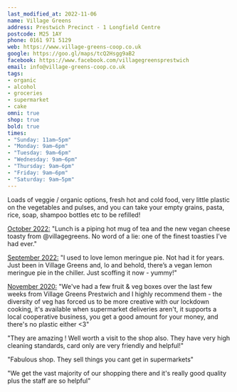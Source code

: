 ```yaml
---
last_modified_at: 2022-11-06
name: Village Greens
address: Prestwich Precinct - 1 Longfield Centre
postcode: M25 1AY
phone: 0161 971 5129
web: https://www.village-greens-coop.co.uk
google: https://goo.gl/maps/tcQ2Hsgg9aB2
facebook: https://www.facebook.com/villagegreensprestwich
email: info@village-greens-coop.co.uk
tags:
- organic
- alcohol
- groceries
- supermarket
- cake
omni: true
shop: true
bold: true
times:
- "Sunday: 11am–5pm"
- "Monday: 9am–6pm"
- "Tuesday: 9am–6pm"
- "Wednesday: 9am–6pm"
- "Thursday: 9am–6pm"
- "Friday: 9am–6pm"
- "Saturday: 9am–5pm"
---
```


Loads of veggie / organic options, fresh hot and cold food, very little plastic on the vegetables and pulses, and you can take your empty grains, pasta, rice, soap, shampoo bottles etc to be refilled!

[October 2022:](https://www.instagram.com/p/CjQSJ10NUvS) "Lunch is a piping hot mug of tea and the new vegan cheese toasty from @villagegreens. No word of a lie: one of the finest toasties I’ve had ever."

[September 2022:](https://www.facebook.com/groups/veganprestwich/posts/1746312282412847) "I used to love lemon meringue pie. Not had it for years. Just been in Village Greens and, lo and behold, there’s a vegan lemon meringue pie in the chiller. Just scoffing it now - yummy!"

[November 2020:](https://www.facebook.com/groups/veganprestwich/permalink/1250330932010987) "We've had a few fruit & veg boxes over the last few weeks from Village Greens Prestwich and I highly recommend them - the diversity of veg has forced us to be more creative with our lockdown cooking, it's available when supermarket deliveries aren't, it supports a local cooperative business, you get a good amount for your money, and there's no plastic either <3"

"They are amazing ! Well worth a visit to the shop also. They have very high cleaning standards, card only are very friendly and helpful!"

"Fabulous shop. They sell things you cant get in supermarkets"

"We get the vast majority of our shopping there and it's really good quality plus the staff are so helpful"

